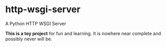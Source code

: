 # http-wsgi-server
A Python HTTP WSGI Server

**This is a toy project** for fun and learning. It is nowhere near complete and possibly never will be. 
